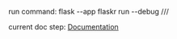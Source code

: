 run command: flask --app flaskr run --debug  ///

current doc step: [Documentation](https://flask.palletsprojects.com/en/stable/tutorial/views/)
